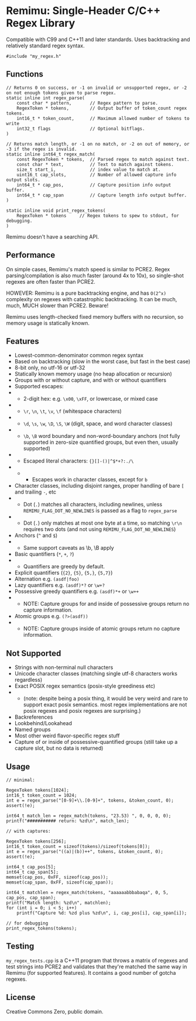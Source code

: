 # Remimu: Single-Header C/C++ Regex Library

Compatible with C99 and C++11 and later standards. Uses backtracking and relatively standard regex syntax.

    #include "my_regex.h"

## Functions

    // Returns 0 on success, or -1 on invalid or unsupported regex, or -2 on not enough tokens given to parse regex.
    static inline int regex_parse(
        const char * pattern,       // Regex pattern to parse.
        RegexToken * tokens,        // Output buffer of token_count regex tokens.
        int16_t * token_count,      // Maximum allowed number of tokens to write
        int32_t flags               // Optional bitflags.
    )
    
    // Returns match length, or -1 on no match, or -2 on out of memory, or -3 if the regex is invalid.
    static inline int64_t regex_match(
        const RegexToken * tokens,  // Parsed regex to match against text.
        const char * text,          // Text to match against tokens.
        size_t start_i,             // index value to match at.
        uint16_t cap_slots,         // Number of allowed capture info output slots.
        int64_t * cap_pos,          // Capture position info output buffer.
        int64_t * cap_span          // Capture length info output buffer.
    ) 
    
    static inline void print_regex_tokens(
        RegexToken * tokens     // Regex tokens to spew to stdout, for debugging.
    )

Remimu doesn't have a searching API.

## Performance

On simple cases, Remimu's match speed is similar to PCRE2. Regex parsing/compilation is also much faster (around 4x to 10x), so single-shot regexes are often faster than PCRE2.

HOWEVER: Remimu is a pure backtracking engine, and has `O(2^x)` complexity on regexes with catastrophic backtracking. It can be much, much, MUCH slower than PCRE2. Beware!

Remimu uses length-checked fixed memory buffers with no recursion, so memory usage is statically known.

## Features

- Lowest-common-denominator common regex syntax
- Based on backtracking (slow in the worst case, but fast in the best case)
- 8-bit only, no utf-16 or utf-32
- Statically known memory usage (no heap allocation or recursion)
- Groups with or without capture, and with or without quantifiers
- Supported escapes:
- - 2-digit hex: e.g. `\x00`, `\xFF`, or lowercase, or mixed case
- - `\r`, `\n`, `\t`, `\v`, `\f` (whitespace characters)
- - `\d`, `\s`, `\w`, `\D`, `\S`, `\W` (digit, space, and word character classes)
- - `\b`, `\B` word boundary and non-word-boundary anchors (not fully supported in zero-size quantified groups, but even then, usually supported)
- - Escaped literal characters: `{}[]-()|^$*+?:./\`
- - - Escapes work in character classes, except for `b`
- Character classes, including disjoint ranges, proper handling of bare `[` and trailing `-`, etc
- - Dot (`.`) matches all characters, including newlines, unless `REMIMU_FLAG_DOT_NO_NEWLINES` is passed as a flag to `regex_parse`
- - Dot (`.`) only matches at most one byte at a time, so matching `\r\n` requires two dots (and not using `REMIMU_FLAG_DOT_NO_NEWLINES`)
- Anchors (`^` and `$`)
- - Same support caveats as \b, \B apply
- Basic quantifiers (`*`, `+`, `?`)
- - Quantifiers are greedy by default.
- Explicit quantifiers (`{2}`, `{5}`, `{5,}`, `{5,7}`)
- Alternation e.g. `(asdf|foo)`
- Lazy quantifiers e.g. `(asdf)*?` or `\w+?`
- Possessive greedy quantifiers e.g. `(asdf)*+` or `\w++`
- - NOTE: Capture groups for and inside of possessive groups return no capture information.
- Atomic groups e.g. `(?>(asdf))`
- - NOTE: Capture groups inside of atomic groups return no capture information.

## Not Supported

- Strings with non-terminal null characters
- Unicode character classes (matching single utf-8 characters works regardless)
- Exact POSIX regex semantics (posix-style greediness etc)
- - (note: despite being a posix thing, it would be very weird and rare to support exact posix semantics. most regex implementations are not posix regexes and posix regexes are surprising.)
- Backreferences
- Lookbehind/Lookahead
- Named groups
- Most other weird flavor-specific regex stuff
- Capture of or inside of possessive-quantified groups (still take up a capture slot, but no data is returned)

## Usage

    // minimal:
    
    RegexToken tokens[1024];
    int16_t token_count = 1024;
    int e = regex_parse("[0-9]+\\.[0-9]+", tokens, &token_count, 0);
    assert(!e);
    
    int64_t match_len = regex_match(tokens, "23.53) ", 0, 0, 0, 0);
    printf("########### return: %zd\n", match_len);
    
    // with captures:
    
    RegexToken tokens[256];
    int16_t token_count = sizeof(tokens)/sizeof(tokens[0]);
    int e = regex_parse("((a)|(b))++", tokens, &token_count, 0);
    assert(!e);
    
    int64_t cap_pos[5];
    int64_t cap_span[5];
    memset(cap_pos, 0xFF, sizeof(cap_pos));
    memset(cap_span, 0xFF, sizeof(cap_span));
    
    int64_t matchlen = regex_match(tokens, "aaaaaabbbabaqa", 0, 5, cap_pos, cap_span);
    printf("Match length: %zd\n", matchlen);
    for (int i = 0; i < 5; i++)
        printf("Capture %d: %zd plus %zd\n", i, cap_pos[i], cap_span[i]);
        
    // for debugging
    print_regex_tokens(tokens);

## Testing

`my_regex_tests.cpp` is a C++11 program that throws a matrix of regexes and test strings into PCRE2 and validates that they're matched the same way in Remimu (for supported features). It contains a good number of gotcha regexes.

## License

Creative Commons Zero, public domain.
